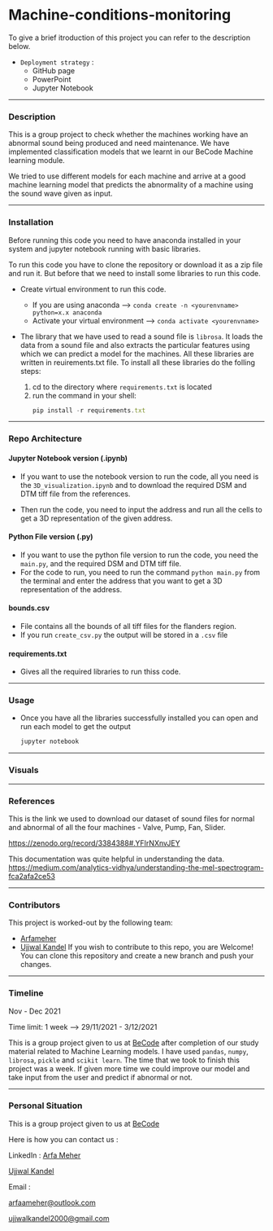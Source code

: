 # Machine-conditions-monitoring
To give a brief itroduction of this project you can refer to the description below.
- `Deployment strategy` :
  - GitHub page
  - PowerPoint
  - Jupyter Notebook

***
### Description
This is a group project to check whether the machines working have an abnormal sound being produced and need maintenance.
We have implemented classification models that we learnt in our BeCode Machine learning module.

We tried to use different models for each machine and arrive at a good machine learning model that predicts the abnormality of a machine using the sound wave given as input.

***
### Installation
Before running this code you need to have anaconda installed in your system and jupyter notebook running with basic libraries.

To run this code you have to clone the repository or download it as a zip file and run it. But before that we need to install some libraries to run this code.

- Create virtual environment to run this code. 
    - If you are using anaconda --> `conda create -n <yourenvname> python=x.x anaconda`
    - Activate your virtual environment -->
    `conda activate <yourenvname>`

- The library that we have used to read a sound file is `librosa`. It loads the data from a sound file and also extracts the particular features using which we can predict a model for the machines. All these libraries are written in reuirements.txt file.
To install all these libraries do the folling steps:

    1. cd to the directory where `requirements.txt` is located
    2. run the command in your shell: 
        ```javascript
        pip install -r requirements.txt
        ``` 
***
### Repo Architecture

#### Jupyter Notebook version (.ipynb)

- If you want to use the notebook version to run the code, all you need is the `3D_visualization.ipynb` and to download the required DSM and DTM tiff file from the references.

- Then run the code, you need to input the address and run all the cells to get a 3D representation of the given address.

#### Python File version (.py)

- If you want to use the python file version to run the code, you need the `main.py`, and the required DSM and DTM tiff file.     
- For the code to run, you need to run the command `python main.py` from the terminal and enter the address that you want to get a 3D representation of the address.
   
#### bounds.csv

- File contains all the bounds of all tiff files for the flanders region.
- If you run `create_csv.py` the output will be stored in a `.csv` file

#### requirements.txt 

- Gives all the required libraries to run thiss code.

***
### Usage
- Once you have all the libraries successfully installed you can open and run each model to get the output
    ```javascript
    jupyter notebook
    ```

***
### Visuals

***
### References
This is the link we used to download our dataset of sound files for normal and abnormal of all the four machines - Valve, Pump, Fan, Slider.

https://zenodo.org/record/3384388#.YFIrNXnvJEY

This documentation was quite helpful in understanding the data. https://medium.com/analytics-vidhya/understanding-the-mel-spectrogram-fca2afa2ce53


***
### Contributors
This project is worked-out by the following team:

- [Arfameher](https://github.com/Arfameher)                                                                                    
- [Ujjwal Kandel](https://github.com/UjjwalKandel2000) 
If you wish to contribute to this repo, you are Welcome!
You can clone this repository and create a new branch and push your changes.

***
### Timeline
Nov - Dec 2021

Time limit: 1 week --> 29/11/2021 - 3/12/2021 

This is a group project given to us at [BeCode](https://becode.org/) after completion of our study material related to Machine Learning models. I have used `pandas`, `numpy`, `librosa`, `pickle` and `scikit learn`.
The time that we took to finish this project was a week. If given more time we could improve our model and take input from the user and predict if abnormal or not.

***
### Personal Situation
This is a group project given to us at [BeCode](https://becode.org/)

Here is how you can contact us :

LinkedIn : [Arfa Meher](https://www.linkedin.com/in/arfa-meher/)

[Ujjwal Kandel](https://www.linkedin.com/in/ujjwal-kandel-10743a1bb/)

Email : 

arfaameher@outlook.com

ujjwalkandel2000@gmail.com
